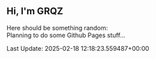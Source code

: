 ## Hi, I'm GRQZ
Here should be something random:  
Planning to do some Github Pages stuff...


Last Update: 2025-02-18 12:18:23.559487+00:00
